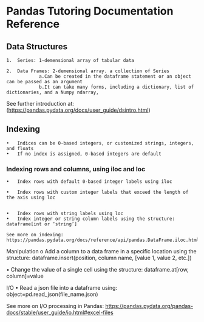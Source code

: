 # Pandas Tutoring Documentation Reference 

## Data Structures 

    1.	Series: 1-demensional array of tabular data
 
    2.	Data Frames: 2-demensional array. a collection of Series 
                a.Can be created in the dataframe statement or an object can be passed as an argument
                b.It can take many forms, including a dictionary, list of dictionaries, and a Numpy ndarray, 
 
 See further introduction at: (https://pandas.pydata.org/docs/user_guide/dsintro.html)

## Indexing
    •   Indices can be 0-based integers, or customized strings, integers, and floats 
    •   If no index is assigned, 0-based integers are default 
 
### Indexing rows and columns, using iloc and loc 
    •	Index rows with default 0-based integer labels using iloc 
 
    •	Index rows with custom integer labels that exceed the length of the axis using loc

 
    •	Index rows with string labels using loc
    •	Index integer or string column labels using the structure: dataframe[int or ‘string’]
    
    See more on indexing: https://pandas.pydata.org/docs/reference/api/pandas.DataFrame.iloc.html

Manipulation 
o	Add a column to a data frame in a specific location using the structure: dataframe.insert(position, column name, [value 1, value 2, etc.])
 

•	Change the value of a single cell using the structure: dataframe.at[row, column]=value 
 

I/O
•	Read a json file into a dataframe using: object=pd.read_json(file_name.json)

See more on I/O processing in Pandas: https://pandas.pydata.org/pandas-docs/stable/user_guide/io.html#excel-files
